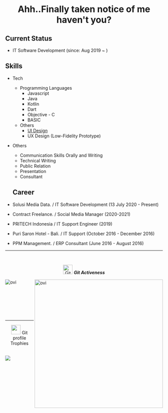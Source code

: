 <h1 align="center">Ahh..Finally taken notice of me haven't you? </h1>

## Current Status

- IT Software Development (since: Aug 2019 ~ )

## Skills

- Tech
  - Programming Languages
    - Javascript
    - Java
    - Kotlin
    - Dart
    - Objective - C
    - BASIC
  - Others
    - <a href ="https://dribbble.com/reinskywalker">UI Design</a>
    - UX Design (Low-Fidelity Prototype)
- Others
  - Communication Skills Orally and Writing
  - Technical Writing
  - Public Relation
  - Presentation
  - Consultant



  
  ## Career
- Solusi Media Data. / IT Software Development (13 July 2020 - Present)
- Contract Freelance. / Social Media Manager (2020-2021)
- PRITECH Indonesia / IT Support Engineer (2019)
- Puri Saron Hotel - Bali. / IT Support (October 2016 - December 2016)
- PPM Management. / ERP Consultant (June 2016 - August 2016)



<p align="center"> 

  <hr><br>
  <p align="center">
 <img src="https://media.giphy.com/media/W5eoZHPpUx9sapR0eu/giphy.gif" width="30px" alt="Git"/>&nbsp;<i><b>Git Activeness</b></i></p>
<p><img align="left" src="https://github-readme-stats.vercel.app/api/top-langs?username=reinskywalker&show_icons=true&locale=en&layout=compact&theme=chartreuse-dark" alt="ovi" /></p>
<p>&nbsp;<img align="right" src="https://github-readme-stats.vercel.app/api?username=reinskywalker&show_icons=true&locale=en&theme=chartreuse-dark" alt="ovi" width="410" /></p>
<br><br><br><br><br>

<hr>


<p align="center"><img src="https://media.giphy.com/media/QaMcXSekUWx7aogAUr/giphy.gif" width="30" />&nbsp;Git profile Trophies</p><br>
<img src="https://github-profile-trophy.vercel.app/?username=reinskywalker&theme=juicyfresh&no-bg=false"/>
